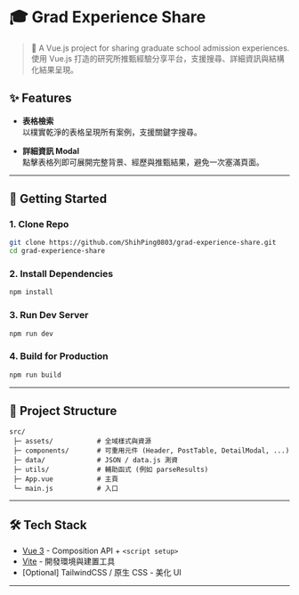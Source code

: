 # 🎓 Grad Experience Share

> 📖 A Vue.js project for sharing graduate school admission experiences.  
> 使用 Vue.js 打造的研究所推甄經驗分享平台，支援搜尋、詳細資訊與結構化結果呈現。

## ✨ Features

- **表格檢索**  
  以樸實乾淨的表格呈現所有案例，支援關鍵字搜尋。  

- **詳細資訊 Modal**  
  點擊表格列即可展開完整背景、經歷與推甄結果，避免一次塞滿頁面。  
---

## 🚀 Getting Started

### 1. Clone Repo
```bash
git clone https://github.com/ShihPing0803/grad-experience-share.git
cd grad-experience-share
````

### 2. Install Dependencies

```bash
npm install
```

### 3. Run Dev Server

```bash
npm run dev
```

### 4. Build for Production

```bash
npm run build
```

---

## 📂 Project Structure

```
src/
 ├─ assets/           # 全域樣式與資源
 ├─ components/       # 可重用元件 (Header, PostTable, DetailModal, ...)
 ├─ data/             # JSON / data.js 測資
 ├─ utils/            # 輔助函式 (例如 parseResults)
 ├─ App.vue           # 主頁
 └─ main.js           # 入口
```

---

## 🛠️ Tech Stack

* [Vue 3](https://vuejs.org/) - Composition API + `<script setup>`
* [Vite](https://vitejs.dev/) - 開發環境與建置工具
* \[Optional] TailwindCSS / 原生 CSS - 美化 UI

---
